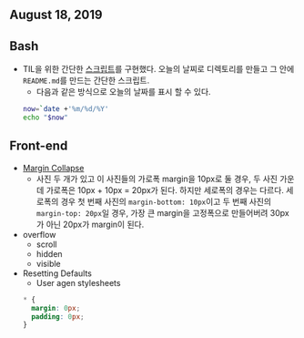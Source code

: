 ## August 18, 2019

## Bash
  * TIL을 위한 간단한 [스크립트](https://github.com/myoiwritescode/TIL/blob/master/today)를 구현했다. 오늘의 날찌로 디렉토리를 만들고 그 안에 `README.md`를 만드는 간단한 스크립트. 
    + 다음과 같은 방식으로 오늘의 날짜를 표시 할 수 있다.
	```bash
	now=`date +'%m/%d/%Y'
    echo "$now"
    ```

## Front-end
- [Margin Collapse](https://discuss.codecademy.com/t/collapsing-margins/365328)
  + 사진 두 개가 있고 이 사진들의 가로폭 margin을 10px로 둘 경우, 두 사진 가운데 가로폭은 10px + 10px = 20px가 된다. 하지만 세로폭의 경우는 다르다.
  세로폭의 경우 첫 번째 사진의 `margin-bottom: 10px`이고 두 번째 사진의 `margin-top: 20px`일 경우, 가장 큰 margin을 고정폭으로 만들어버려 30px가 아닌 20px가 margin이 된다.
- overflow
  * scroll
  * hidden
  * visible
- Resetting Defaults
  * User agen stylesheets
  ```css
  * {
    margin: 0px;
    padding: 0px;
  }
  ```
